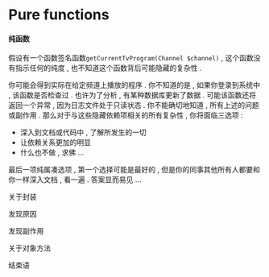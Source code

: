 # Pure functions

#### 纯函数

假设有一个函数签名函数`getCurrentTvProgram(Channel $channel)` , 这个函数没有指示任何的纯度 , 也不知道这个函数背后可能隐藏的复杂性 . 

你可能会得到实际在给定频道上播放的程序 . 你不知道的是 , 如果你登录到系统中 , 该函数是否检查过 . 也许为了分析 , 有某种数据库更新了数据 . 可能该函数还将返回一个异常 , 因为日志文件处于只读状态 . 你不能确切地知道 , 所有上述的问题或副作用 . 那么对于与这些隐藏依赖项相关的所有复杂性 , 你将面临三选项 : 

* 深入到文档或代码中 , 了解所发生的一切
* 让依赖关系更加的明显
* 什么也不做 , 求佛 ...

最后一项纯属凑选项 , 第一个选择可能是最好的 , 但是你的同事其他所有人都要和你一样深入文档 , 看一遍 . 答案显而易见 ... 







关于封装

发现原因

发现副作用

关于对象方法

结束语

